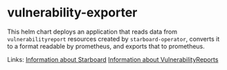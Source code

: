 # vulnerability-exporter

This helm chart deploys an application that reads data from `vulnerabilityreport` resources created by `starboard-operator`, converts it to a format readable by prometheus, and exports that to prometheus.

Links:
[Information about Starboard](https://aquasecurity.github.io/starboard/latest/)
[Information about VulnerabilityReports](https://aquasecurity.github.io/starboard/latest/crds)
